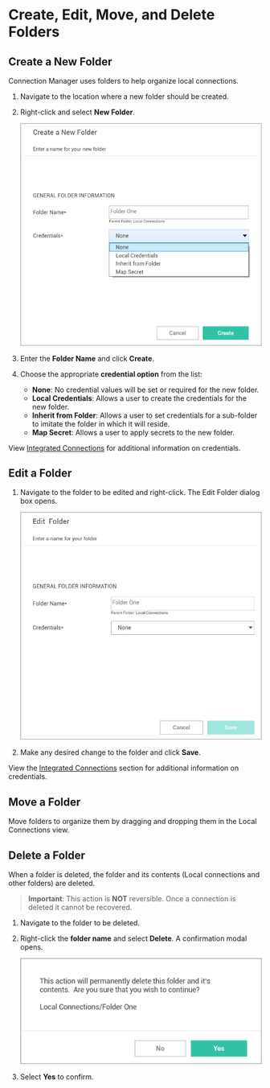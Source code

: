 [title]: # (Folder: Create, Edit, Delete)
[tags]: # (folder)
[priority]: # (501)
# Create, Edit, Move, and Delete Folders

## Create a New Folder

Connection Manager uses folders to help organize local connections.

1. Navigate to the location where a new folder should be created.
1. Right-click and select __New Folder__.

   ![Create a new Folder](images/folder-1.png "Create a New Folder page")
1. Enter the __Folder Name__ and click __Create__.
1. Choose the appropriate __credential option__ from the list:

   * __None__: No credential values will be set or required for the new folder.
   * __Local Credentials__: Allows a user to create the credentials for the new folder.
   * __Inherit from Folder__: Allows a user to set credentials for a sub-folder to imitate the folder in which it will reside.
   * __Map Secret__: Allows a user to apply secrets to the new folder.

View [Integrated Connections](connections/integrated-conn/index.md) for additional information on credentials.

## Edit a Folder

1. Navigate to the folder to be edited and right-click. The Edit Folder dialog box opens.

   ![Edit a Folder](images/folder-2.png "Edit a Folder page")

2. Make any desired change to the folder and click __Save__.

View the [Integrated Connections](connections/integrated-conn/index.md) section for additional information on credentials.


## Move a Folder

Move folders to organize them by dragging and dropping them in the Local Connections view.

## Delete a Folder

When a folder is deleted, the folder and its contents (Local connections and other folders) are deleted.

>**Important**: This action is __NOT__ reversible. Once a connection is deleted it cannot be recovered.

1. Navigate to the folder to be deleted.
1. Right-click the __folder name__ and select __Delete__. A confirmation modal opens.

   ![Confirm](images/folder-3.png "Confirm the folder delete")
1. Select __Yes__ to confirm.
